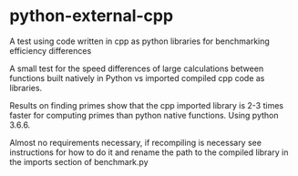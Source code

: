 # python-external-cpp
A test using code written in cpp as python libraries for benchmarking efficiency differences

A small test for the speed differences of large calculations between functions built natively in Python vs imported compiled cpp code as libraries.

Results on finding primes show that the cpp imported library is 2-3 times faster for computing primes than python native functions.
Using python 3.6.6.


Almost no requirements necessary, if recompiling is necessary see instructions for how to do it and rename the path to the compiled 
library in the imports section of benchmark.py
